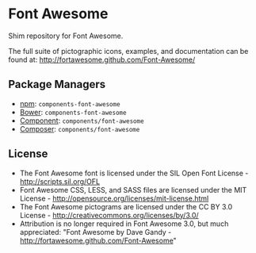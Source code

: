 # Font Awesome

Shim repository for Font Awesome.

The full suite of pictographic icons, examples, and documentation can be found at:
http://fortawesome.github.com/Font-Awesome/

## Package Managers

-   [npm](http://npmjs.org): `components-font-awesome`
-   [Bower](http://bower.io): `components-font-awesome`
-   [Component](https://github.com/component/component): `components/font-awesome`
-   [Composer](http://packagist.org/packages/components/font-awesome): `components/font-awesome`

## License

-   The Font Awesome font is licensed under the SIL Open Font License - http://scripts.sil.org/OFL
-   Font Awesome CSS, LESS, and SASS files are licensed under the MIT License - http://opensource.org/licenses/mit-license.html
-   The Font Awesome pictograms are licensed under the CC BY 3.0 License - http://creativecommons.org/licenses/by/3.0/
-   Attribution is no longer required in Font Awesome 3.0, but much appreciated: "Font Awesome by Dave Gandy - http://fortawesome.github.com/Font-Awesome"
